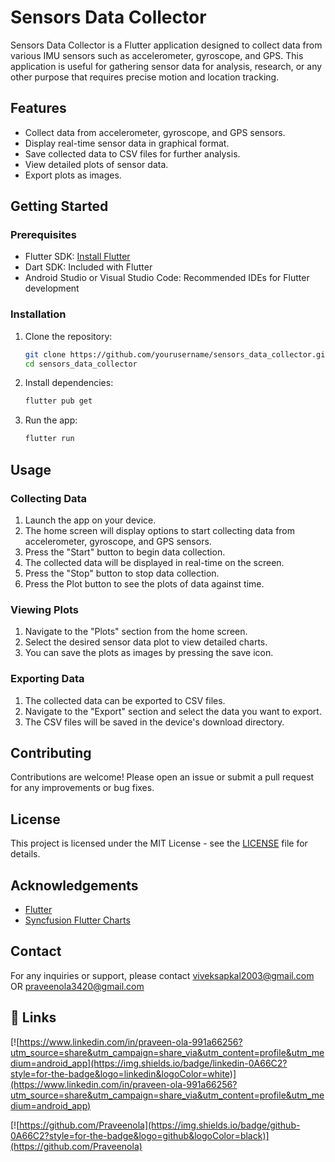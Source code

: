 # Sensors Data Collector

Sensors Data Collector is a Flutter application designed to collect data from various IMU sensors such as accelerometer, gyroscope, and GPS. This application is useful for gathering sensor data for analysis, research, or any other purpose that requires precise motion and location tracking.

## Features

- Collect data from accelerometer, gyroscope, and GPS sensors.
- Display real-time sensor data in graphical format.
- Save collected data to CSV files for further analysis.
- View detailed plots of sensor data.
- Export plots as images.

## Getting Started

### Prerequisites

- Flutter SDK: [Install Flutter](https://flutter.dev/docs/get-started/install)
- Dart SDK: Included with Flutter
- Android Studio or Visual Studio Code: Recommended IDEs for Flutter development

### Installation

1. Clone the repository:

    ```sh
    git clone https://github.com/yourusername/sensors_data_collector.git
    cd sensors_data_collector
    ```

2. Install dependencies:

    ```sh
    flutter pub get
    ```

3. Run the app:

    ```sh
    flutter run
    ```

## Usage

### Collecting Data

1. Launch the app on your device.
2. The home screen will display options to start collecting data from accelerometer, gyroscope, and GPS sensors.
3. Press the "Start" button to begin data collection.
4. The collected data will be displayed in real-time on the screen.
5. Press the "Stop" button to stop data collection.
6. Press the Plot button to see the plots of data against time.

### Viewing Plots

1. Navigate to the "Plots" section from the home screen.
2. Select the desired sensor data plot to view detailed charts.
3. You can save the plots as images by pressing the save icon.

### Exporting Data

1. The collected data can be exported to CSV files.
2. Navigate to the "Export" section and select the data you want to export.
3. The CSV files will be saved in the device's download directory.

## Contributing

Contributions are welcome! Please open an issue or submit a pull request for any improvements or bug fixes.

## License

This project is licensed under the MIT License - see the [LICENSE](LICENSE) file for details.

## Acknowledgements

- [Flutter](https://flutter.dev/)
- [Syncfusion Flutter Charts](https://www.syncfusion.com/flutter-widgets/flutter-charts)

## Contact

For any inquiries or support, please contact [viveksapkal2003@gmail.com](mailto:viveksapkal2003@gmail.com) OR [praveenola3420@gmail.com](mailto:praveenola3420@gmail.com) 
[]()
[]()

## 🔗 Links
[![https://www.linkedin.com/in/praveen-ola-991a66256?utm_source=share&utm_campaign=share_via&utm_content=profile&utm_medium=android_app](https://img.shields.io/badge/linkedin-0A66C2?style=for-the-badge&logo=linkedin&logoColor=white)](https://www.linkedin.com/in/praveen-ola-991a66256?utm_source=share&utm_campaign=share_via&utm_content=profile&utm_medium=android_app) 

[![https://github.com/Praveenola](https://img.shields.io/badge/github-0A66C2?style=for-the-badge&logo=github&logoColor=black)](https://github.com/Praveenola)

